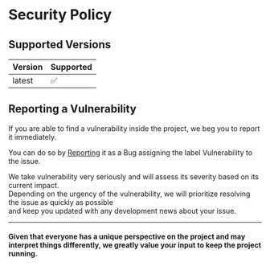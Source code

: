 # Security Policy

## Supported Versions

| Version | Supported          |
|---------|--------------------|
| latest  | :white_check_mark: |

## Reporting a Vulnerability

If you are able to find a vulnerability inside the project, we beg you to report it immediately.

You can do so by [Reporting](https://github.com/FabDonRixos/awesome-arts/issues/new/choose) it as a Bug assigning the label Vulnerability to the issue.

We take vulnerability very seriously and will assess its severity based on its current impact. <br />
Depending on the urgency of the vulnerability, we will prioritize resolving the issue as quickly as possible <br /> and keep you updated with any development news about your issue.

---

<h4>Given that everyone has a unique perspective on the project and may interpret things differently, we greatly value your input to keep the project running.</h4>
